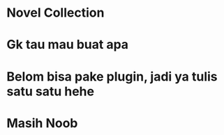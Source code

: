# Novel Collection
# Gk tau mau buat apa
# Belom bisa pake plugin, jadi ya tulis satu satu hehe
# Masih Noob
